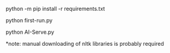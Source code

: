 python -m pip install -r requirements.txt

python first-run.py

python AI-Serve.py

*note: manual downloading of nltk libraries is probably required
